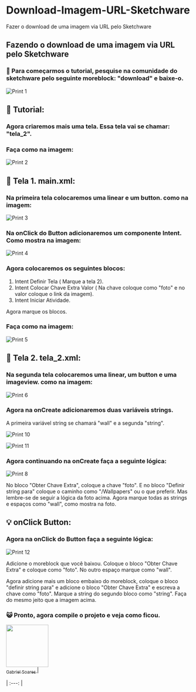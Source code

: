# Download-Imagem-URL-Sketchware
Fazer o download de uma imagem via URL pelo Sketchware

## Fazendo o download de uma imagem via URL pelo Sketchware

### :cherries: Para começarmos o tutorial, pesquise na comunidade do sketchware pelo seguinte moreblock: "download" e baixe-o.

![Print 1](https://github.com/Gabriel-True/Download-Imagem-URL-Sketchware/blob/main/Screenshot_20201027-145804.png)

## :page_facing_up: Tutorial: 

### Agora criaremos mais uma tela. Essa tela vai se chamar: "tela_2".

### Faça como na imagem:

![Print 2](https://github.com/Gabriel-True/Download-Imagem-URL-Sketchware/blob/main/Screenshot_20201027-130253.png)

## :iphone: Tela 1. main.xml:

### Na primeira tela colocaremos uma linear e um button. como na imagem:

![Print 3](https://github.com/Gabriel-True/Download-Imagem-URL-Sketchware/blob/main/Screenshot_20201027-131125.png)

### Na onClick do Button adicionaremos um componente Intent. Como mostra na imagem:

![Print 4](https://github.com/Gabriel-True/Download-Imagem-URL-Sketchware/blob/main/Screenshot_20201027-130116.png)

### Agora colocaremos os seguintes blocos:

1. Intent Definir Tela ( Marque a tela 2).
2. Intent Colocar Chave Extra Valor ( Na chave coloque como "foto" e no valor coloque o link da imagem).
3. Intent Iniciar Atividade.

Agora marque os blocos.

### Faça como na imagem:

![Print 5](https://github.com/Gabriel-True/Download-Imagem-URL-Sketchware/blob/main/Screenshot_20201027-145935.png)

## :iphone: Tela 2. tela_2.xml:

### Na segunda tela colocaremos uma linear, um button e uma imageview. como na imagem:

![Print 6](https://github.com/Gabriel-True/Download-Imagem-URL-Sketchware/blob/main/Screenshot_20201027-131137.png)

### Agora na onCreate adicionaremos duas variáveis strings.

A primeira variável string se chamará "wall"
 e a segunda "string".
 
 ![Print 10](https://github.com/Gabriel-True/Download-Imagem-URL-Sketchware/blob/main/Screenshot_20201027-130648.png)
 
 ![Print 11](https://github.com/Gabriel-True/Download-Imagem-URL-Sketchware/blob/main/Screenshot_20201027-130703.png)
 
### Agora continuando na onCreate faça a seguinte lógica:
 
 ![Print 8](https://github.com/Gabriel-True/Download-Imagem-URL-Sketchware/blob/main/Screenshot_20201027-131359.png)
 
 No bloco "Obter Chave Extra", coloque a chave "foto". E no bloco "Definir string para" coloque o caminho como "/Wallpapers" ou o que preferir. Mas lembre-se de seguir a lógica da foto acima. Agora marque todas as strings e espaços como "wall", como mostra na foto.
 
 ## :bulb: onClick Button:
 
 ### Agora na onClick do Button faça a seguinte lógica:
 
 ![Print 12](https://github.com/Gabriel-True/Download-Imagem-URL-Sketchware/blob/main/Screenshot_20201027-131453.png)
 
 Adicione o moreblock que você baixou. Coloque o bloco "Obter Chave Extra" e coloque como "foto". No outro espaço marque como "wall". 
 
 Agora adicione mais um bloco embaixo do moreblock, coloque o bloco "definir string para" e adicione o bloco "Obter Chave Extra" e escreva a chave como "foto". Marque a string do segundo bloco como "string". Faça do mesmo jeito que a imagem acima.
 
 ### :smiley_cat: Pronto, agora compile o projeto e veja como ficou. 
 
 [<img src="https://github.com/Gabriel-True/Download-Imagem-URL-Sketchware/blob/main/IMG_20201020_170359.png" width=115 > <br> <sub> Gabriel Soares </sub>](https://github.com/Gabriel-True) |

| :---: |  


